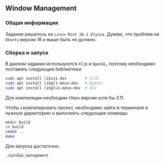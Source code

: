 ## Window Management

### Общая информация

Задание решалось на `Linux Mint 20.1 Ulyssa`. Думаю, что проблем на `Ubuntu` версии 16 и выше быть не должно.

### Сборка и запуск

В данном задании используются `Xlib` и `OpenGL`, поэтому необходимо поставить следующие библиотеки:
```bash
sudo apt install libx11-dev        # Xlib
sudo apt install libgl1-mesa-dev   # OpenGl
sudo apt install libglu1-mesa-dev  # GLU
```

Для компиляции необходим `CMake` версии хотя бы 3.11.

Чтобы скомпилировать проект, необходимо зайти в терминале в нужную директорию и выполнить следующие команды:
```bash
mkdir build
cd build
cmake ..
make
```

Для запуска достаточно:
```bash
./window_management
```

